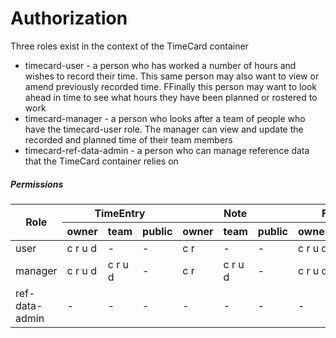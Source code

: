 # Authorization
Three roles exist in the context of the TimeCard container 

- timecard-user - a person who has worked a number of hours and wishes to record their time. This same person may also want to view or amend previously recorded time. FFinally this person may want to look ahead in time to see what hours they have been planned or rostered to work
- timecard-manager - a person who looks after a team of people who have the timecard-user role. The manager can view and update the recorded and planned time of their team members
- timecard-ref-data-admin - a person who can manage reference data that the TimeCard container relies on

##### Permissions
<table>
	<thead>
		<tr>
			<th rowspan="2">Role</th>
			<th colspan="3">TimeEntry</th>
			<th colspan="3">Note</th>
			<th colspan="3">FlexChange</th>
			<th colspan="3" rowspan="1">FlexChangeNote</th>
			<th colspan="3">Team</th>
			<th colspan="3">TeamMember</th>
			<th colspan="3">TimePeriodType</th>
		</tr>
		<tr>
			<th>owner</th>
			<th>team</th>
			<th>public</th>
			<th>owner</th>
			<th>team</th>
			<th>public</th>
			<th>owner</th>
			<th>team</th>
			<th>public</th>
			<th>owner</th>
			<th>team</th>
			<th>public</th>
			<th>owner</th>
			<th>team</th>
			<th>public</th>
			<th>owner</th>
			<th>team</th>
			<th>public</th>
			<th>owner</th>
			<th>team</th>
			<th>public</th>
		</tr>
	</thead>
	<tbody>
		<tr>
			<td>user</td>
			<td>c r u d</td>
			<td>-</td>
			<td>-</td>
			<td>c r</td>
			<td>-</td>
			<td>-</td>
			<td>c r u d</td>
			<td>-</td>
			<td>-</td>
			<td>c r</td>
			<td>-</td>
			<td>-</td>
			<td>-</td>
			<td>-</td>
			<td>-</td>
			<td>-</td>
			<td>-</td>
			<td>-</td>
			<td>-</td>
			<td>-</td>
			<td>r</td>
		</tr>
		<tr>
			<td>manager</td>
			<td>c r u d</td>
			<td>c r u d</td>
			<td>-</td>
			<td>c r</td>
			<td>c r u d</td>
			<td>-</td>
			<td>c r u d</td>
			<td>&nbsp;c r u d</td>
			<td>-</td>
			<td>c r&nbsp;</td>
			<td>c r&nbsp;</td>
			<td>-</td>
			<td>r</td>
			<td>r</td>
			<td>-</td>
			<td>r</td>
			<td>r</td>
			<td>-</td>
			<td>-</td>
			<td>-</td>
			<td>r</td>
		</tr>
		<tr>
			<td>ref-data-admin</td>
			<td>-</td>
			<td>-</td>
			<td>-</td>
			<td>-</td>
			<td>-</td>
			<td>-</td>
			<td>-</td>
			<td>-</td>
			<td>-</td>
			<td>-</td>
			<td>-</td>
			<td>-</td>
			<td>-</td>
			<td>-</td>
			<td>-</td>
			<td>-</td>
			<td>-</td>
			<td>-</td>
			<td>c r u d</td>
			<td>-</td>
			<td>r</td>
		</tr>
	</tbody>
</table>
